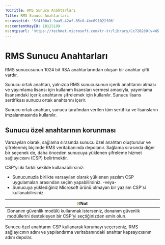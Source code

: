 ```yaml
---
TOCTitle: RMS Sunucu Anahtarları
Title: RMS Sunucu Anahtarları
ms:assetid: '5f4100a1-9aa5-42af-85c8-4bc691022f06'
ms:contentKeyID: 18125109
ms:mtpsurl: 'https://technet.microsoft.com/tr-tr/library/Cc720280(v=WS.10)'
---
```


RMS Sunucu Anahtarları
======================

RMS sunucusunun 1024 bit RSA anahtarlarından oluşan bir anahtar çifti vardır.

Sunucu ortak anahtarı, yalnızca RMS sunucusunun içerik anahtarını alması ve yayımlama lisansı için kullanım lisansları vermesi amacıyla, yayımlama lisansındaki içerik anahtarını şifrelemek için kullanılır. Sunucu lisans sertifikası sunucu ortak anahtarını içerir.

Sunucu ortak anahtarı, sunucu tarafından verilen tüm sertifika ve lisansların imzalanmasında kullanılır.

Sunucu özel anahtarının korunması
---------------------------------

Varsayılan olarak, sağlama sırasında sunucu özel anahtarı oluşturulur ve şifrelenmiş biçimde RMS veritabanında depolanır. Sağlama sırasında diğer bir seçenek de, daha önceden sunucuya yüklenen şifreleme hizmet sağlayıcısını (CSP) belirtmektir.

CSP'yi iki farklı şekilde kullanabilirsiniz:

-   Sunucunuzla birlikte varsayılan olarak yüklenen yazılım CSP uygulamaları arasından seçim yapabilirsiniz.
    -veya-
-   Sunucuya yüklediğiniz Microsoft ürünü olmayan bir yazılım CSP'si kullanabilirsiniz.

| ![](images/Cc720280.note(WS.10).gif)Not                                                       |
|----------------------------------------------------------------------------------------------------------------------------|
| Donanım güvenlik modülü kullanmak isterseniz, donanım güvenlik modüllerini destekleyen bir CSP'yi seçtiğinizden emin olun. |

Sunucu özel anahtarını CSP kullanarak korumayı seçerseniz, RMS sağlayıcının adını ve yapılandırma veritabanındaki anahtar kapsayıcısının adını depolar.
